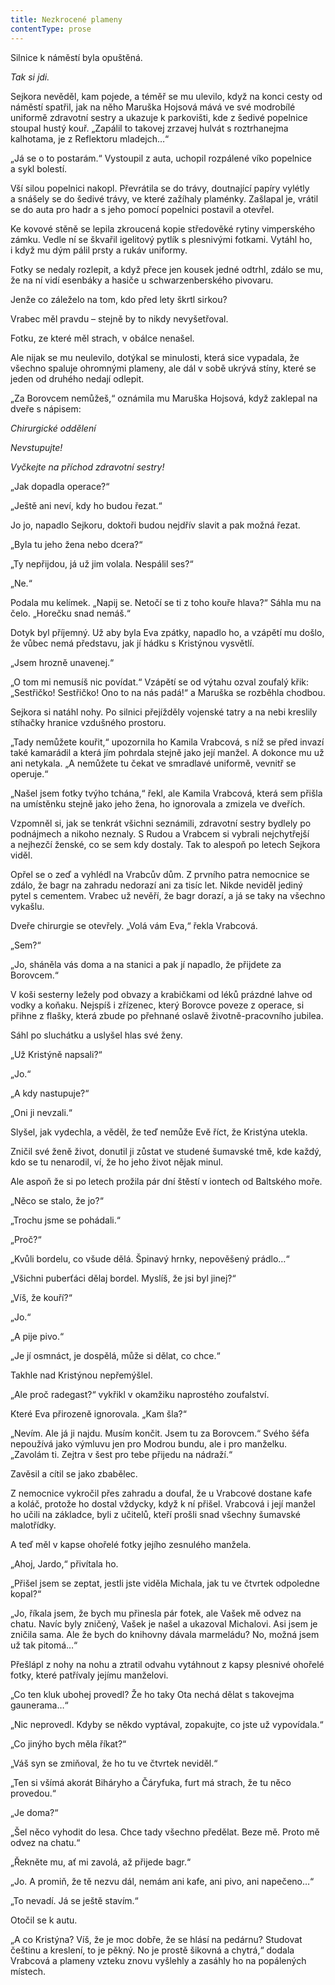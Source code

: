 ```yaml
---
title: Nezkrocené plameny
contentType: prose
---
```


<section>

Silnice k náměstí byla opuštěná.

_Tak si jdi._

Sejkora nevěděl, kam pojede, a téměř se mu ulevilo, když na konci cesty od náměstí spatřil, jak na něho Maruška Hojsová mává ve své modrobílé uniformě zdravotní sestry a ukazuje k parkovišti, kde z šedivé popelnice stoupal hustý kouř. „Zapálil to takovej zrzavej hulvát s roztrhanejma kalhotama, je z Reflektoru mladejch…“

„Já se o to postarám.“ Vystoupil z auta, uchopil rozpálené víko popelnice a sykl bolestí.

Vší silou popelnici nakopl. Převrátila se do trávy, doutnající papíry vylétly a snášely se do šedivé trávy, ve které zažíhaly plaménky. Zašlapal je, vrátil se do auta pro hadr a s jeho pomocí popelnici postavil a otevřel.

Ke kovové stěně se lepila zkroucená kopie středověké rytiny vimperského zámku. Vedle ní se škvařil igelitový pytlík s plesnivými fotkami. Vytáhl ho, i když mu dým pálil prsty a rukáv uniformy.

Fotky se nedaly rozlepit, a když přece jen kousek jedné odtrhl, zdálo se mu, že na ní vidí esenbáky a hasiče u schwarzenberského pivovaru.

Jenže co záleželo na tom, kdo před lety škrtl sirkou?

Vrabec měl pravdu – stejně by to nikdy nevyšetřoval.

Fotku, ze které měl strach, v obálce nenašel.

Ale nijak se mu neulevilo, dotýkal se minulosti, která sice vypadala, že všechno spaluje ohromnými plameny, ale dál v sobě ukrývá stíny, které se jeden od druhého nedají odlepit.

</section>

<section>

„Za Borovcem nemůžeš,“ oznámila mu Maruška Hojsová, když zaklepal na dveře s nápisem:

</section>

<section>

<div class="centered">

<div class="verse">

_Chirurgické oddělení_

</div>

</div>

<div class="centered">

<div class="verse">

_Nevstupujte!_

</div>

</div>

<div class="centered">

<div class="verse">

_Vyčkejte na příchod zdravotní sestry!_

</div>

</div>

</section>

<section>

„Jak dopadla operace?“

„Ještě ani neví, kdy ho budou řezat.“

Jo jo, napadlo Sejkoru, doktoři budou nejdřív slavit a pak možná řezat.

„Byla tu jeho žena nebo dcera?“

„Ty nepřijdou, já už jim volala. Nespálil ses?“

„Ne.“

Podala mu kelímek. „Napij se. Netočí se ti z toho kouře hlava?“ Sáhla mu na čelo. „Horečku snad nemáš.“

Dotyk byl příjemný. Už aby byla Eva zpátky, napadlo ho, a vzápětí mu došlo, že vůbec nemá představu, jak jí hádku s Kristýnou vysvětlí.

„Jsem hrozně unavenej.“

„O tom mi nemusíš nic povídat.“ Vzápětí se od výtahu ozval zoufalý křik: „Sestřičko! Sestřičko! Ono to na nás padá!“ a Maruška se rozběhla chodbou.

Sejkora si natáhl nohy. Po silnici přejížděly vojenské tatry a na nebi kreslily stíhačky hranice vzdušného prostoru.

„Tady nemůžete kouřit,“ upozornila ho Kamila Vrabcová, s níž se před invazí také kamarádil a která jím pohrdala stejně jako její manžel. A dokonce mu už ani netykala. „A nemůžete tu čekat ve smradlavé uniformě, vevnitř se operuje.“

„Našel jsem fotky tvýho tchána,“ řekl, ale Kamila Vrabcová, která sem přišla na umístěnku stejně jako jeho žena, ho ignorovala a zmizela ve dveřích.

Vzpomněl si, jak se tenkrát všichni seznámili, zdravotní sestry bydlely po podnájmech a nikoho neznaly. S Rudou a Vrabcem si vybrali nejchytřejší a nejhezčí ženské, co se sem kdy dostaly. Tak to alespoň po letech Sejkora viděl.

Opřel se o zeď a vyhlédl na Vrabcův dům. Z prvního patra nemocnice se zdálo, že bagr na zahradu nedorazí ani za tisíc let. Nikde neviděl jediný pytel s cementem. Vrabec už nevěří, že bagr dorazí, a já se taky na všechno vykašlu.

Dveře chirurgie se otevřely. „Volá vám Eva,“ řekla Vrabcová.

„Sem?“

„Jo, sháněla vás doma a na stanici a pak jí napadlo, že přijdete za Borovcem.“

V koši sesterny ležely pod obvazy a krabičkami od léků prázdné lahve od vodky a koňaku. Nejspíš i zřízenec, který Borovce poveze z operace, si přihne z flašky, která zbude po přehnané oslavě životně-pracovního jubilea.

Sáhl po sluchátku a uslyšel hlas své ženy.

„Už Kristýně napsali?“

„Jo.“

„A kdy nastupuje?“

„Oni ji nevzali.“

Slyšel, jak vydechla, a věděl, že teď nemůže Evě říct, že Kristýna utekla.

Zničil své ženě život, donutil ji zůstat ve studené šumavské tmě, kde každý, kdo se tu nenarodil, ví, že ho jeho život nějak minul.

Ale aspoň že si po letech prožila pár dní štěstí v iontech od Baltského moře.

„Něco se stalo, že jo?“

„Trochu jsme se pohádali.“

„Proč?“

„Kvůli bordelu, co všude dělá. Špinavý hrnky, nepověšený prádlo…“

„Všichni puberťáci dělaj bordel. Myslíš, že jsi byl jinej?“

„Víš, že kouří?“

„Jo.“

„A pije pivo.“

„Je jí osmnáct, je dospělá, může si dělat, co chce.“

Takhle nad Kristýnou nepřemýšlel.

„Ale proč radegast?“ vykřikl v okamžiku naprostého zoufalství.

Které Eva přirozeně ignorovala. „Kam šla?“

„Nevím. Ale já ji najdu. Musím končit. Jsem tu za Borovcem.“ Svého šéfa nepoužívá jako výmluvu jen pro Modrou bundu, ale i pro manželku. „Zavolám ti. Zejtra v šest pro tebe přijedu na nádraží.“

Zavěsil a cítil se jako zbabělec.

</section>

<section>

Z nemocnice vykročil přes zahradu a doufal, že u Vrabcové dostane kafe a koláč, protože ho dostal vždycky, když k ní přišel. Vrabcová i její manžel ho učili na základce, byli z učitelů, kteří prošli snad všechny šumavské malotřídky.

A teď měl v kapse ohořelé fotky jejího zesnulého manžela.

„Ahoj, Jardo,“ přivítala ho.

„Přišel jsem se zeptat, jestli jste viděla Michala, jak tu ve čtvrtek odpoledne kopal?“

„Jo, říkala jsem, že bych mu přinesla pár fotek, ale Vašek mě odvez na chatu. Navíc byly zničený, Vašek je našel a ukazoval Michalovi. Asi jsem je zničila sama. Ale že bych do knihovny dávala marmeládu? No, možná jsem už tak pitomá…“

Přešlápl z nohy na nohu a ztratil odvahu vytáhnout z kapsy plesnivé ohořelé fotky, které patřívaly jejímu manželovi.

„Co ten kluk ubohej provedl? Že ho taky Ota nechá dělat s takovejma gaunerama…“

„Nic neprovedl. Kdyby se někdo vyptával, zopakujte, co jste už vypovídala.“

„Co jinýho bych měla říkat?“

„Váš syn se zmiňoval, že ho tu ve čtvrtek neviděl.“

„Ten si všímá akorát Biháryho a Čáryfuka, furt má strach, že tu něco provedou.“

„Je doma?“

„Šel něco vyhodit do lesa. Chce tady všechno předělat. Beze mě. Proto mě odvez na chatu.“

„Řekněte mu, ať mi zavolá, až přijede bagr.“

„Jo. A promiň, že tě nezvu dál, nemám ani kafe, ani pivo, ani napečeno…“

„To nevadí. Já se ještě stavím.“

Otočil se k autu.

„A co Kristýna? Víš, že je moc dobře, že se hlásí na pedárnu? Studovat češtinu a kreslení, to je pěkný. No je prostě šikovná a chytrá,“ dodala Vrabcová a plameny vzteku znovu vyšlehly a zasáhly ho na popálených místech.

</section>
